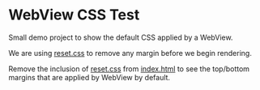 # WebView CSS Test
Small demo project to show the default CSS applied by a WebView.

We are using [reset.css](./WebViewCSSTest/WebFiles/reset.css) to remove any margin before we begin rendering.

Remove the inclusion of [reset.css](./WebViewCSSTest/WebFiles/reset.css) from [index.html](./WebViewCSSTest/WebFiles/index.html) to see the top/bottom margins that are applied by WebView by default.